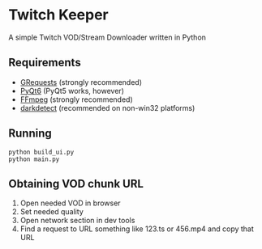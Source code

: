 # Twitch Keeper
A simple Twitch VOD/Stream Downloader written in Python
## Requirements
 - [GRequests](https://github.com/spyoungtech/grequests) (strongly recommended)
 - [PyQt6](https://pypi.org/project/PyQt6/) (PyQt5 works, however)
 - [FFmpeg](https://ffmpeg.org/) (strongly recommended)
 - [darkdetect](https://github.com/albertosottile/darkdetect) (recommended on non-win32 platforms)
## Running
```shell
python build_ui.py
python main.py
```
## Obtaining VOD chunk URL
1) Open needed VOD in browser
2) Set needed quality
3) Open network section in dev tools
4) Find a request to URL something like 123.ts or 456.mp4 and copy that URL
